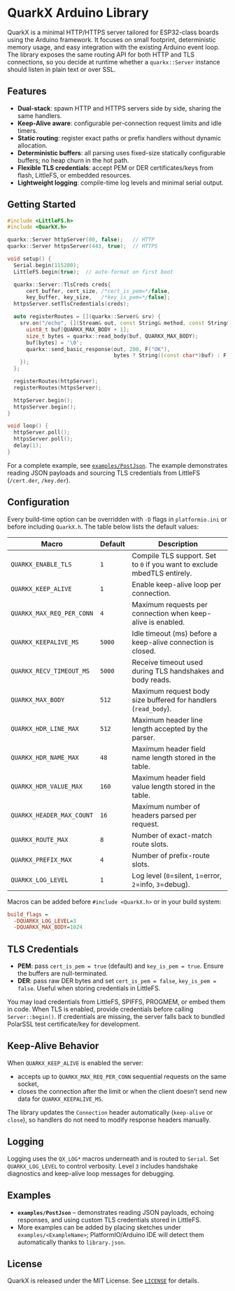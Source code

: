 # QuarkX Arduino Library

QuarkX is a minimal HTTP/HTTPS server tailored for ESP32-class boards using the Arduino framework. It focuses on small footprint, deterministic memory usage, and easy integration with the existing Arduino event loop. The library exposes the same routing API for both HTTP and TLS connections, so you decide at runtime whether a `quarkx::Server` instance should listen in plain text or over SSL.

## Features

- **Dual-stack**: spawn HTTP and HTTPS servers side by side, sharing the same handlers.
- **Keep-Alive aware**: configurable per-connection request limits and idle timers.
- **Static routing**: register exact paths or prefix handlers without dynamic allocation.
- **Deterministic buffers**: all parsing uses fixed-size statically configurable buffers; no heap churn in the hot path.
- **Flexible TLS credentials**: accept PEM or DER certificates/keys from flash, LittleFS, or embedded resources.
- **Lightweight logging**: compile-time log levels and minimal serial output.

## Getting Started

```cpp
#include <LittleFS.h>
#include <QuarkX.h>

quarkx::Server httpServer(80, false);   // HTTP
quarkx::Server httpsServer(443, true);  // HTTPS

void setup() {
  Serial.begin(115200);
  LittleFS.begin(true);  // auto-format on first boot

  quarkx::Server::TlsCreds creds{
      cert_buffer, cert_size, /*cert_is_pem=*/false,
      key_buffer, key_size,   /*key_is_pem=*/false};
  httpsServer.setTlsCredentials(creds);

  auto registerRoutes = [](quarkx::Server& srv) {
    srv.on("/echo", [](Stream& out, const String& method, const String& path) {
      uint8_t buf[QUARKX_MAX_BODY + 1];
      size_t bytes = quarkx::read_body(buf, QUARKX_MAX_BODY);
      buf[bytes] = '\0';
      quarkx::send_basic_response(out, 200, F("OK"),
                                  bytes ? String((const char*)buf) : F("No body"));
    });
  };

  registerRoutes(httpServer);
  registerRoutes(httpsServer);

  httpServer.begin();
  httpsServer.begin();
}

void loop() {
  httpServer.poll();
  httpsServer.poll();
  delay(1);
}
```

For a complete example, see [`examples/PostJson`](../../examples/PostJson/). The example demonstrates reading JSON payloads and sourcing TLS credentials from LittleFS (`/cert.der`, `/key.der`).

## Configuration

Every build-time option can be overridden with `-D` flags in `platformio.ini` or before including `QuarkX.h`. The table below lists the default values:

| Macro | Default | Description |
|-------|---------|-------------|
| `QUARKX_ENABLE_TLS` | `1` | Compile TLS support. Set to `0` if you want to exclude mbedTLS entirely. |
| `QUARKX_KEEP_ALIVE` | `1` | Enable keep-alive loop per connection. |
| `QUARKX_MAX_REQ_PER_CONN` | `4` | Maximum requests per connection when keep-alive is enabled. |
| `QUARKX_KEEPALIVE_MS` | `5000` | Idle timeout (ms) before a keep-alive connection is closed. |
| `QUARKX_RECV_TIMEOUT_MS` | `5000` | Receive timeout used during TLS handshakes and body reads. |
| `QUARKX_MAX_BODY` | `512` | Maximum request body size buffered for handlers (`read_body`). |
| `QUARKX_HDR_LINE_MAX` | `512` | Maximum header line length accepted by the parser. |
| `QUARKX_HDR_NAME_MAX` | `48` | Maximum header field name length stored in the table. |
| `QUARKX_HDR_VALUE_MAX` | `160` | Maximum header field value length stored in the table. |
| `QUARKX_HEADER_MAX_COUNT` | `16` | Maximum number of headers parsed per request. |
| `QUARKX_ROUTE_MAX` | `8` | Number of exact-match route slots. |
| `QUARKX_PREFIX_MAX` | `4` | Number of prefix-route slots. |
| `QUARKX_LOG_LEVEL` | `1` | Log level (`0`=silent, `1`=error, `2`=info, `3`=debug). |

Macros can be added before `#include <QuarkX.h>` or in your build system:

```ini
build_flags =
  -DQUARKX_LOG_LEVEL=3
  -DQUARKX_MAX_BODY=1024
```

## TLS Credentials

- **PEM**: pass `cert_is_pem = true` (default) and `key_is_pem = true`. Ensure the buffers are null-terminated.
- **DER**: pass raw DER bytes and set `cert_is_pem = false`, `key_is_pem = false`. Useful when storing credentials in LittleFS.

You may load credentials from LittleFS, SPIFFS, PROGMEM, or embed them in code. When TLS is enabled, provide credentials before calling `Server::begin()`. If credentials are missing, the server falls back to bundled PolarSSL test certificate/key for development.

## Keep-Alive Behavior

When `QUARKX_KEEP_ALIVE` is enabled the server:

- accepts up to `QUARKX_MAX_REQ_PER_CONN` sequential requests on the same socket,
- closes the connection after the limit or when the client doesn’t send new data for `QUARKX_KEEPALIVE_MS`.

The library updates the `Connection` header automatically (`keep-alive` or `close`), so handlers do not need to modify response headers manually.

## Logging

Logging uses the `QX_LOG*` macros underneath and is routed to `Serial`. Set `QUARKX_LOG_LEVEL` to control verbosity. Level `3` includes handshake diagnostics and keep-alive loop messages for debugging.

## Examples

- **`examples/PostJson`** – demonstrates reading JSON payloads, echoing responses, and using custom TLS credentials stored in LittleFS.
- More examples can be added by placing sketches under `examples/<ExampleName>`; PlatformIO/Arduino IDE will detect them automatically thanks to `library.json`.

## License

QuarkX is released under the MIT License. See [`LICENSE`](../../LICENSE) for details.
